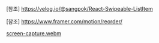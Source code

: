 [참조] https://velog.io/@sangpok/React-Swipeable-ListItem

[참조] https://www.framer.com/motion/reorder/

[screen-capture.webm](https://github.com/saul-atomrigs/uiux-component-libraries/assets/82362278/ed70be43-2e71-49b5-bbed-0ea5c74eb122)
